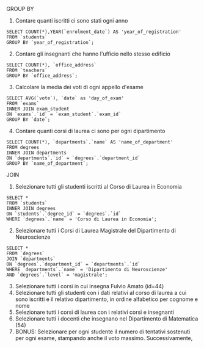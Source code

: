 GROUP BY

1. Contare quanti iscritti ci sono stati ogni anno
```
SELECT COUNT(*),YEAR(`enrolment_date`) AS 'year_of_registration' 
FROM `students`
GROUP BY `year_of_registration`;
```
2. Contare gli insegnanti che hanno l'ufficio nello stesso edificio
```
SELECT COUNT(*), `office_address` 
FROM `teachers`
GROUP BY `office_address`;
```
3. Calcolare la media dei voti di ogni appello d'esame
```
SELECT AVG(`vote`), `date` as 'day_of_exam' 
FROM `exams`
INNER JOIN exam_student
ON `exams`.`id` = `exam_student`.`exam_id`
GROUP BY `date`;
```
4. Contare quanti corsi di laurea ci sono per ogni dipartimento
```
SELECT COUNT(*), `departments`.`name` AS 'name_of_department'
FROM degrees
INNER JOIN departments
ON `departments`.`id` = `degrees`.`department_id`
GROUP BY `name_of_department`;
```

JOIN

1. Selezionare tutti gli studenti iscritti al Corso di Laurea in Economia
```
SELECT * 
FROM `students`
INNER JOIN degrees
ON `students`.`degree_id` = `degrees`.`id`
WHERE `degrees`.`name` = 'Corso di Laurea in Economia';
```
2. Selezionare tutti i Corsi di Laurea Magistrale del Dipartimento di
Neuroscienze
```
SELECT * 
FROM `degrees`
JOIN `departments`
ON `degrees`.`department_id` = `departments`.`id` 
WHERE `departments`.`name` = 'Dipartimento di Neuroscienze'
AND `degrees`.`level` = 'magistrale';
```
3. Selezionare tutti i corsi in cui insegna Fulvio Amato (id=44)
4. Selezionare tutti gli studenti con i dati relativi al corso di laurea a cui
sono iscritti e il relativo dipartimento, in ordine alfabetico per cognome e
nome
5. Selezionare tutti i corsi di laurea con i relativi corsi e insegnanti
6. Selezionare tutti i docenti che insegnano nel Dipartimento di
Matematica (54)
7. BONUS: Selezionare per ogni studente il numero di tentativi sostenuti
per ogni esame, stampando anche il voto massimo. Successivamente,
